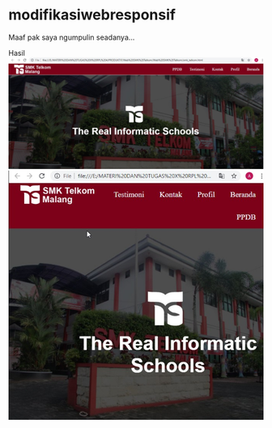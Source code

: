 # modifikasiwebresponsif
Maaf pak saya ngumpulin seadanya...



Hasil
![alt text](https://github.com/AlyaSelviaTamzila/modifikasiwebresponsif/blob/master/s1.jpg)
![alt text](https://github.com/AlyaSelviaTamzila/modifikasiwebresponsif/blob/master/s2.jpg)
